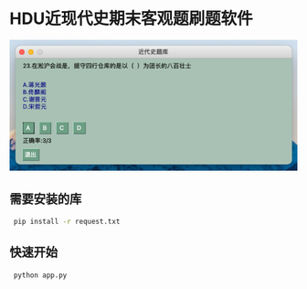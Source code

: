 # HDU近现代史期末客观题刷题软件

![](pic/app.png)

## 需要安装的库

```bash
 pip install -r request.txt
```

## 快速开始
```bash
 python app.py
```